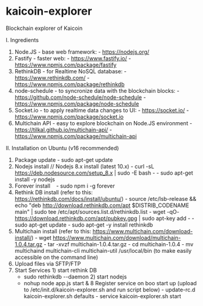 # kaicoin-explorer
Blockchain explorer of Kaicoin

I. Ingredients

  1. Node.JS - base web framework:
    - https://nodejs.org/
  2. Fastify - faster web: 
    - https://www.fastify.io/
    - https://www.npmjs.com/package/fastify
  3. RethinkDB - for Realtime NoSQL database: 
    - https://www.rethinkdb.com/
    - https://www.npmjs.com/package/rethinkdb
  4. node-schedule - to syncronize data with the blockchain blocks: 
    - https://github.com/node-schedule/node-schedule
    - https://www.npmjs.com/package/node-schedule
  5. Socket.io - to apply realtime data changes to UI:
    - https://socket.io/
    - https://www.npmjs.com/package/socket.io
  6. Multichain API - easy to explore blockchain on Node.JS environment
    - https://tilkal.github.io/multichain-api/
    - https://www.npmjs.com/package/multichain-api

II. Installation on Ubuntu (v16 recommended)

  1. Package update
    - sudo apt-get update
  2. Nodejs install // Nodejs 8.x install (latest 10.x)
    - curl -sL https://deb.nodesource.com/setup_8.x | sudo -E bash -
    - sudo apt-get install -y nodejs
  4. Forever install
    - sudo npm i -g forever
  5. Rethink DB install (refer to this: https://rethinkdb.com/docs/install/ubuntu/)
    - source /etc/lsb-release && echo "deb http://download.rethinkdb.com/apt $DISTRIB_CODENAME main" | sudo tee /etc/apt/sources.list.d/rethinkdb.list
    - wget -qO- https://download.rethinkdb.com/apt/pubkey.gpg | sudo apt-key add -
    - sudo apt-get update
    - sudo apt-get -y install rethinkdb 
  6. Multichain install (refer to this: https://www.multichain.com/download-install/)
    - wget https://www.multichain.com/download/multichain-1.0.4.tar.gz
    - tar -xvzf multichain-1.0.4.tar.gz
    - cd multichain-1.0.4
    - mv multichaind multichain-cli multichain-util /usr/local/bin (to make easily accessible on the command line)
  7. Upload files via SFTP/FTP
  8. Start Services
    1) start rethink DB
      - sudo rethinkdb --daemon
    2) start nodejs
      - nohup node app.js start &
  8 Register service on boo start up (upload to /etc/init.d/kaicoin-explorer.sh and run script below)
    - update-rc.d kaicoin-explorer.sh defaults
    - service kaicoin-explorer.sh start
